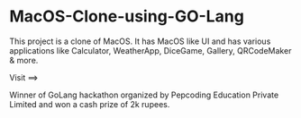 # MacOS-Clone-using-GO-Lang
This project is a clone of MacOS. It has MacOS like UI and has various applications like Calculator, WeatherApp, DiceGame, Gallery, QRCodeMaker & more.

Visit ==>

Winner of GoLang hackathon organized by Pepcoding Education Private Limited and won a cash prize of 2k rupees.
